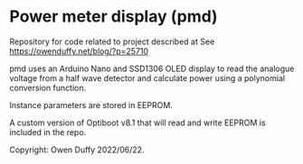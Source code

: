 # Power meter display (pmd)    
Repository for code related to project described at See https://owenduffy.net/blog/?p=25710

pmd uses an Arduino Nano and SSD1306 OLED display to read the analogue voltage from a half wave detector and calculate power using a polynomial conversion function.

Instance parameters are stored in EEPROM.

A custom version of Optiboot v8.1 that will read and write EEPROM is included in the repo.

Copyright: Owen Duffy 2022/06/22.


